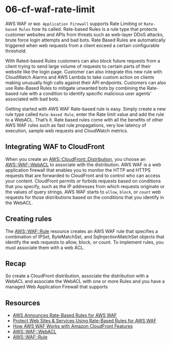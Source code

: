 # 06-cf-waf-rate-limit
AWS WAF or `Web Application Firewall` supports Rate Limiting or `Rate-based Rules` how its called. Rate-based Rules is 
a rule type that protects customer websites and APIs from threats such as web-layer DDoS attacks, brute force login 
attempts and bad bots. Rate Based Rules are automatically triggered when web requests from a client exceed a certain 
configurable threshold. 

With Rated-based Rules customers can also block future requests from a client trying to send large volume of requests to 
certain parts of their website like the login page. Customer can also integrate this new rule with CloudWatch Alarms and 
AWS Lambda to take custom action on clients making unusually high calls against their API endpoints. Customers can also 
use Rate-Based Rules to mitigate unwanted bots by combining the Rate-based rule with a condition to identify specific 
malicious user agents’ associated with bad bots.

Getting started with AWS WAF Rate-based rule is easy. Simply create a new rule type called `Rate-based Rule`, enter the 
Rate limit value and add the rule to a WebACL. That’s it. Rate based rules come with all the benefits of other AWS WAF rules 
such as fast rule propagations, very low latency of execution, sample web requests and CloudWatch metrics.

## Integrating WAF to CloudFront
When you create an [AWS::CloudFront::Distribution](https://docs.aws.amazon.com/AWSCloudFormation/latest/UserGuide/aws-resource-cloudfront-distribution.html),
you choose an [AWS::WAF::WebACL](https://docs.aws.amazon.com/AWSCloudFormation/latest/UserGuide/aws-resource-waf-webacl.html) to 
associate with the distribution. AWS WAF is a web application firewall that enables you to monitor the HTTP and HTTPS requests 
that are forwarded to CloudFront and to control who can access your content. CloudFront permits or forbids requests based on conditions 
that you specify, such as the IP addresses from which requests originate or the values of query strings. 
AWS WAF starts to `allow`, `block`, or `count` web requests for those distributions based on the conditions that 
you identify in the WebACL.

## Creating rules
The [AWS::WAF::Rule](https://docs.aws.amazon.com/AWSCloudFormation/latest/UserGuide/aws-resource-waf-rule.html#aws-resource-waf-rule-syntax) resource 
creates an AWS WAF rule that specifies a combination of IPSet, ByteMatchSet, and SqlInjectionMatchSet objects that identify the web requests to 
allow, block, or count. To implement rules, you must associate them with a web ACL.

## Recap
So create a CloudFront distribution, associate the distribution with a WebACL and associate the WebACL with one or more Rules
and you have a managed Web Application Firewall that supports 

## Resources
- [AWS Announces Rate-Based Rules for AWS WAF](https://aws.amazon.com/about-aws/whats-new/2017/06/aws-announces-rate-based-rules-for-aws-waf/)
- [Protect Web Sites & Services Using Rate-Based Rules for AWS WAF](https://aws.amazon.com/blogs/aws/protect-web-sites-services-using-rate-based-rules-for-aws-waf/)
- [How AWS WAF Works with Amazon CloudFront Features](https://docs.aws.amazon.com/waf/latest/developerguide/cloudfront-features.html)
- [AWS::WAF::WebACL](https://docs.aws.amazon.com/AWSCloudFormation/latest/UserGuide/aws-resource-waf-webacl.html)
- [AWS::WAF::Rule](https://docs.aws.amazon.com/AWSCloudFormation/latest/UserGuide/aws-resource-waf-rule.html#aws-resource-waf-rule-syntax)